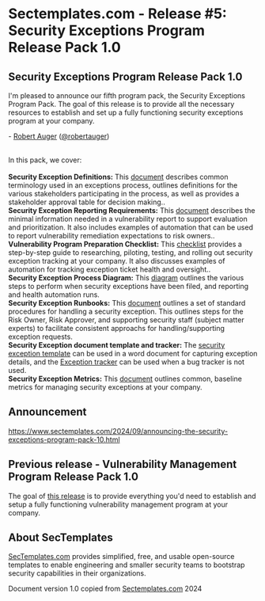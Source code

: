 # Sectemplates.com - Release #5: Security Exceptions Program Release Pack 1.0



## Security Exceptions Program Release Pack 1.0
I'm pleased to announce our fifth program pack, the Security Exceptions Program Pack. The goal of this release is to provide all the necessary resources to establish and set up a fully functioning security exceptions program at your company. 

&#45; <a href="https://www.linkedin.com/in/robertauger/">Robert Auger</a> (<a href="https://x.com/robertauger">@robertauger</a>)<br><br>

In this pack, we cover:<br><br>
<b>Security Exception Definitions:</b> This <a href="https://github.com/securitytemplates/sectemplates/blob/main/security-exceptions/v1/Security_exceptions_definitions.md">document</a> describes common terminology used in an exceptions process, outlines definitions for the various stakeholders participating in the process, as well as provides a stakeholder approval table for decision making..<br>
<b>Security Exception Reporting Requirements:</b> This <a href="https://github.com/securitytemplates/sectemplates/blob/main/security-exceptions/v1/Security_exception_reporting_requirements.md">document</a> describes the minimal information needed in a vulnerability report to support evaluation and prioritization. It also includes examples of automation that can be used to report vulnerability remediation expectations to risk owners..<br>
<b>Vulnerability Program Preparation Checklist:</b> This <a href="https://github.com/securitytemplates/sectemplates/blob/main/security-exceptions/v1/Security_Exception_preparation_checklist.md">checklist</a> provides a step-by-step guide to researching, piloting, testing, and rolling out security exception tracking at your company. It also discusses examples of automation for tracking exception ticket health and oversight..<br>
<b>Security Exception Process Diagram:</b> This <a href="https://github.com/securitytemplates/sectemplates/blob/main/security-exceptions/v1/Security_exception_process.png">diagram</a> outlines the various steps to perform when security exceptions have been filed, and reporting and health automation runs.<br>
<b>Security Exception Runbooks:</b> This <a href="https://github.com/securitytemplates/sectemplates/blob/main/security-exceptions/v1/Security_exception_runbooks.md">document</a> outlines a set of standard procedures for handling a security exception. This outlines steps for the Risk Owner, Risk Approver, and supporting security staff (subject matter experts) to facilitate consistent approachs for handling/supporting exception requests. <br>
<b>Security Exception document template and tracker:</b> The <a href="https://github.com/securitytemplates/sectemplates/blob/main/security-exceptions/v1/Security_exception_template.md">security exception template</a> can be used in a word document for capturing exception details, and the <a href="https://github.com/securitytemplates/sectemplates/blob/main/security-exceptions/v1/Security_exceptions_tracker.csv">Exception tracker</a> can be used when a bug tracker is not used.<br>
<b>Security Exception Metrics:</b> This <a href="https://github.com/securitytemplates/sectemplates/blob/main/security-exceptions/v1/Security_exceptions_metrics.md">document</a> outlines common, baseline metrics for managing security exceptions at your company.<br>

## Announcement
<a href="https://www.sectemplates.com/2024/09/announcing-the-security-exceptions-program-pack-10.html">https://www.sectemplates.com/2024/09/announcing-the-security-exceptions-program-pack-10.html</a>

## Previous release - Vulnerability Management Program Release Pack 1.0
The goal of <a href="https://www.sectemplates.com/2024/08/announcing-the-vulnerability-management-program-pack-10.html">this release</a> is to provide everything you'd need to establish and setup a fully functioning vulnerability management program at your company.

## About SecTemplates
<a href="https://www.sectemplates.com/">SecTemplates.com</A> provides simplified, free, and usable open-source templates to enable engineering and smaller security teams to bootstrap security capabilities in their organizations.

Document version 1.0 copied from [Sectemplates.com](https://www.sectemplates.com/) 2024
